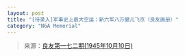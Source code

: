 ```yaml
---
layout: post
title: "[待录入]军事史上最大空运：新六军八万健儿飞京（良友画册）"
category: "N6A Memorial"
---
```



> 来源：[良友第一七二期(1945年10月10日)](https://www.modernhistory.org.cn/#/Detailedreading?fileCode=9999_qk_00002&treeId=105855181&uniqTag=9999_qk_00002_0172&dirCode=987cd182f7d141aa8da68a0e6061d2f5&bzId=9999_qk_00002_0172&qkTitle=%E7%AC%AC%E4%B8%80%E4%B8%83%E4%BA%8C%E6%9C%9F%281945%E5%B9%B410%E6%9C%8810%E6%97%A5%29&imageUrl=https%3A%2F%2Fiiif.modernhistory.org.cn%2Fiiif%2F2%2F9999_qk_00002%252F9999_qk_00002_0172%252F9999_qk_00002_0172_0013.jpg&contUrl=https%3A%2F%2Fkrwxk-prod.oss-cn-beijing.aliyuncs.com%2F9999_qk_00002%2F9999_qk_00002_0172%2F9999_qk_00002_0172.json)

